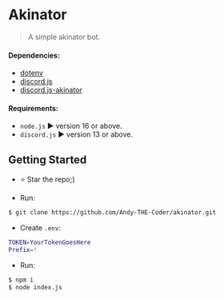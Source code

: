 # Akinator
> A simple akinator bot.

#### Dependencies:
- [dotenv](https://www.npmjs.com/package/dotenv) 
- [discord.js](https://www.npmjs.com/package/discord.js) 
- [discord.js-akinator](https://www.npmjs.com/package/discord.js-akinator) 

#### Requirements:
- `node.js` ▶️ version 16 or above.
- `discord.js` ▶️ version 13 or above.

## Getting Started

- ⭐ Star the repo;)

- Run: 
```bash
$ git clone https://github.com/Andy-THE-Coder/akinator.git
```

- Create `.env`:
```m
TOKEN=YourTokenGoesHere
Prefix=!
```

- Run: 
```bash
$ npm i
$ node index.js
```
